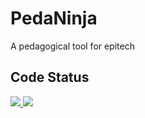 # PedaNinja
A pedagogical tool for epitech

<h2>Code Status</h2>
<a href="https://codeclimate.com/repos/54f58b3ce30ba073bb0009e4/feed">
  <img src="https://codeclimate.com/repos/54f58b3ce30ba073bb0009e4/badges/6d32f0fa148c99c07454/gpa.svg" />
</a>

<a href="https://codeclimate.com/repos/54f58b3ce30ba073bb0009e4/feed">
  <img src="https://codeclimate.com/repos/54f58b3ce30ba073bb0009e4/badges/6d32f0fa148c99c07454/coverage.svg" />
</a>
